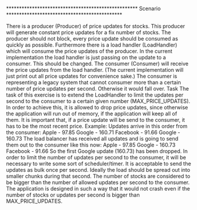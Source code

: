 *************************************************** Scenario *********************************************

There is a producer (Producer) of price updates for stocks.
This producer will generate constant price updates for a fix number of stocks.
The producer should not block, every price update should be consumed as quickly as possible.
Furthermore there is a load handler (LoadHandler) which will consume the price updates of the
producer.
In the current implementation the load handler is just passing on the update to a consumer. This
should be changed.
The consumer (Consumer) will receive the price updates from the load handler.
(The current implementation will just print out all price updates for convenience sake.)
The consumer is representing a legacy system that cannot consumer more than a certain number of
price updates per second. Otherwise it would fall over.
Task
The task of this exercise is to extend the LoadHandler to limit the updates per second to the
consumer to a certain given number (MAX_PRICE_UPDATES).
In order to achieve this, it is allowed to drop price updates, since otherwise the application will run
out of memory, if the application will keep all of them.
It is important that, if a price update will be send to the consumer, it has to be the most recent price.
Example:
Updates arrive in this order from the consumer:
Apple - 97.85
Google - 160.71
Facebook - 91.66
Google - 160.73
The load balancer has received all updates and is going to send them out to the consumer like this
now:
Apple - 97.85
Google - 160.73
Facebook - 91.66
So the first Google update (160.73) has been dropped.
In order to limit the number of updates per second to the consumer, it will be necessary to write
some sort of scheduler/timer. It is acceptable to send the updates as bulk once per second.
Ideally the load should be spread out into smaller chunks during that second.
The number of stocks are considered to be bigger than the number of allowed updates per
second to the consumer.
The application is designed in such a way that it would not crash even if the number of stocks or updates
per second is bigger than MAX_PRICE_UPDATES.
